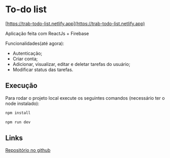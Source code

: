 # To-do list

[https://trab-todo-list.netlify.app](https://trab-todo-list.netlify.app)

Aplicação feita com ReactJs + Firebase

Funcionalidades(até agora):
- Autenticação;
- Criar conta;
- Adicionar, visualizar, editar e deletar tarefas do usuário;
- Modificar status das tarefas.

## Execução

Para rodar o projeto local execute os seguintes comandos (necessário ter o node instalado):

```bash
npm install 
```

```bash
npm run dev
```

## Links

[Repositório no github](https://github.com/paulosreis/todo-list)
